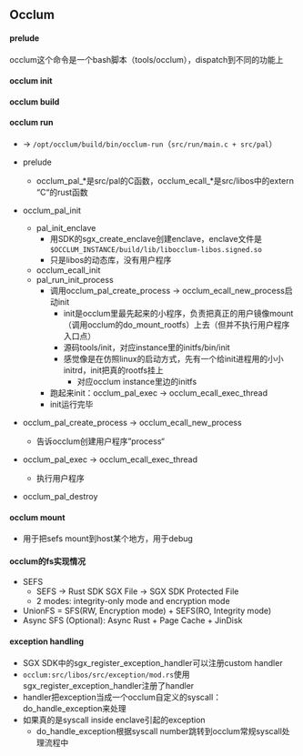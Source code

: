 ## Occlum

#### prelude

occlum这个命令是一个bash脚本（tools/occlum），dispatch到不同的功能上

#### occlum init

#### occlum build

#### occlum run

- -> `/opt/occlum/build/bin/occlum-run`（`src/run/main.c + src/pal`）

- prelude
  - occlum_pal\_\*是src/pal的C函数，occlum_ecall\_\*是src/libos中的extern “C“的rust函数
- occlum_pal_init
  - pal_init_enclave
    - 用SDK的sgx_create_enclave创建enclave，enclave文件是`$OCCLUM_INSTANCE/build/lib/libocclum-libos.signed.so`
    - 只是libos的动态库，没有用户程序
  - occlum_ecall_init
  - pal_run_init_process
    - 调用occlum_pal_create_process -> occlum_ecall_new_process启动init
      - init是occlum里最先起来的小程序，负责把真正的用户镜像mount（调用occlum的do_mount_rootfs）上去（但并不执行用户程序入口点）
      - 源码tools/init，对应instance里的initfs/bin/init
      - 感觉像是在仿照linux的启动方式，先有一个给init进程用的小小initrd，init把真的rootfs挂上
        - 对应occlum instance里边的initfs
    - 跑起来init：occlum_pal_exec -> occlum_ecall_exec_thread
    - init运行完毕
- occlum_pal_create_process -> occlum_ecall_new_process
  - 告诉occlum创建用户程序”process“
- occlum_pal_exec -> occlum_ecall_exec_thread
  - 执行用户程序
- occlum_pal_destroy

#### occlum mount

- 用于把sefs mount到host某个地方，用于debug

#### occlum的fs实现情况

- SEFS
  - SEFS -> Rust SDK SGX File -> SGX SDK Protected File
  - 2 modes: integrity-only mode and encryption mode
- UnionFS = SFS(RW, Encryption mode) + SEFS(RO, Integrity mode)
- Async SFS (Optional): Async Rust + Page Cache + JinDisk

#### exception handling

- SGX SDK中的sgx_register_exception_handler可以注册custom handler
- `occlum:src/libos/src/exception/mod.rs`使用sgx_register_exception_handler注册了handler
- handler把exception当成一个occlum自定义的syscall：do_handle_exception来处理
- 如果真的是syscall inside enclave引起的exception
  - do_handle_exception根据syscall number跳转到occlum常规syscall处理流程中